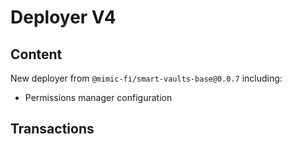 # Deployer V4
  
## Content

New deployer from `@mimic-fi/smart-vaults-base@0.0.7` including:
- Permissions manager configuration

## Transactions
